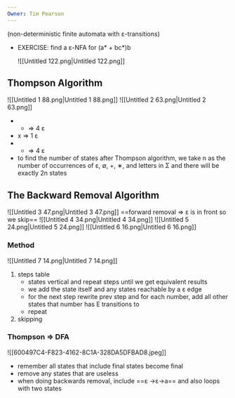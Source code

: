 ```yaml
---
Owner: Tim Pearson
---
```

(non-deterministic finite automata with ε-transitions)
- EXERCISE: find a ε-NFA for (a* + bc*)b
    
    ![[Untitled 122.png|Untitled 122.png]]
    
  
## Thompson Algorithm
![[Untitled 1 88.png|Untitled 1 88.png]]
![[Untitled 2 63.png|Untitled 2 63.png]]
- + ⇒ 4 ε
- x ⇒ 1 ε
- * ⇒ 4 ε
- to find the number of states after Thompson algorithm, we take n as the number of occurrences of ε, ∅, +, ∗, and letters in Σ and there will be exactly 2n states
  
## The Backward Removal Algorithm
![[Untitled 3 47.png|Untitled 3 47.png]]
==forward removal ⇒ ε is in front so we skip==
![[Untitled 4 34.png|Untitled 4 34.png]]
![[Untitled 5 24.png|Untitled 5 24.png]]
![[Untitled 6 16.png|Untitled 6 16.png]]
  
### Method
![[Untitled 7 14.png|Untitled 7 14.png]]
1. steps table
    - states vertical and repeat steps until we get equivalent results
    - we add the state itself and any states reachable by a ε edge
    - for the next step rewrite prev step and for each number, add all other states that number has E transitions to
    - repeat
2. skipping
  
### Thompson ⇒ DFA
![[600497C4-F823-4162-8C1A-328DA5DFBAD8.jpeg]]
- remember all states that include final states become final
- remove any states that are useless
- when doing backwards removal, include ==ε →ε→a== and also loops with two states